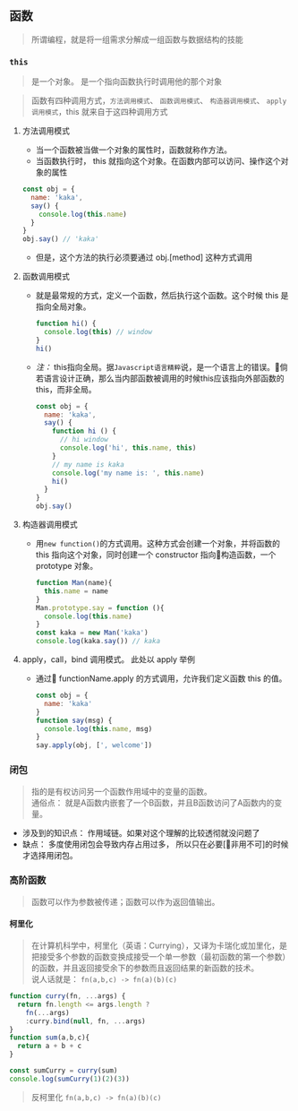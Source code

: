 ## 函数

> 所谓编程，就是将一组需求分解成一组函数与数据结构的技能

### `this`

> 是一个对象。 是一个指向函数执行时调用他的那个对象

> 函数有四种调用方式，`方法调用模式`、 `函数调用模式`、 `构造器调用模式`、 `apply调用模式`，this 就来自于这四种调用方式

1. 方法调用模式
    - 当一个函数被当做一个对象的属性时，函数就称作方法。
    - 当函数执行时， this 就指向这个对象。在函数内部可以访问、操作这个对象的属性
    ```javascript
    const obj = {
      name: 'kaka',
      say() {
        console.log(this.name)
      }
    }
    obj.say() // 'kaka'
    ```
    - 但是，这个方法的执行必须要通过 obj.[method] 这种方式调用
2. 函数调用模式
    - 就是最常规的方式，定义一个函数，然后执行这个函数。这个时候 this 是指向全局对象。
      ```javascript
      function hi() {
        console.log(this) // window
      }
      hi()
      ```
    - *注：* this指向全局。据`Javascript语言精粹`说，是一个语言上的错误。倘若语言设计正确，那么当内部函数被调用的时候this应该指向外部函数的this，而非全局。
      ```javascript
      const obj = {
        name: 'kaka',
        say() {
          function hi () {
            // hi window
            console.log('hi', this.name, this)
          }
          // my name is kaka
          console.log('my name is: ', this.name)
          hi()
        }
      }
      obj.say()
      ```

3. 构造器调用模式
    - 用`new function()`的方式调用。这种方式会创建一个对象，并将函数的 this 指向这个对象，同时创建一个 constructor 指向构造函数，一个 prototype 对象。
      ```javascript
      function Man(name){
        this.name = name
      }
      Man.prototype.say = function (){
        console.log(this.name)
      }
      const kaka = new Man('kaka')
      console.log(kaka.say()) // kaka
      ```

4. apply，call，bind 调用模式。 此处以 apply 举例
    - 通过 functionName.apply 的方式调用，允许我们定义函数 this 的值。
      ```javascript
      const obj = {
        name: 'kaka'
      }
      function say(msg) {
        console.log(this.name, msg)
      }
      say.apply(obj, [', welcome'])
      ```


### 闭包

> 指的是有权访问另一个函数作用域中的变量的函数。 <br/> 通俗点： 就是A函数内嵌套了一个B函数，并且B函数访问了A函数内的变量。

- 涉及到的知识点： 作用域链。如果对这个理解的比较透彻就没问题了
- 缺点： 多度使用闭包会导致内存占用过多， 所以只在必要[非用不可]的时候才选择用闭包。

### 高阶函数

> 函数可以作为参数被传递；函数可以作为返回值输出。

#### 柯里化

> 在计算机科学中，柯里化（英语：Currying），又译为卡瑞化或加里化，是把接受多个参数的函数变换成接受一个单一参数（最初函数的第一个参数）的函数，并且返回接受余下的参数而且返回结果的新函数的技术。 <br/>
说人话就是： `fn(a,b,c) -> fn(a)(b)(c)`

```javascript
function curry(fn, ...args) {
  return fn.length <= args.length ?
    fn(...args)
    :curry.bind(null, fn, ...args)
}
function sum(a,b,c){
  return a + b + c
}

const sumCurry = curry(sum)
console.log(sumCurry(1)(2)(3))
```

> 反柯里化 `fn(a,b,c) -> fn(a)(b)(c)`

```javascript

```
